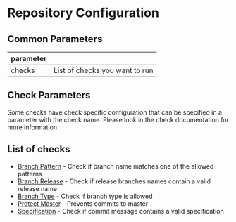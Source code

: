 Repository Configuration
========================

Common Parameters
-----------------

| parameter |                                |
|-----------|--------------------------------|
| checks    | List of checks you want to run |

Check Parameters
----------------
Some checks have check specific configuration that can be specified in a parameter with the check name.
Please look in the check documentation for more information.

List of checks
--------------
- [Branch Pattern](checks/branch-pattern.md) - Check if branch name matches one of the allowed patterns
- [Branch Release](checks/branch-release.md) - Check if release branches names contain a valid release name
- [Branch Type](checks/branch-type.md) - Check if branch type is allowed
- [Protect Master](checks/protect-master.md) - Prevents commits to master
- [Specification](checks/specification.md) - Check if commit message contains a valid specification
